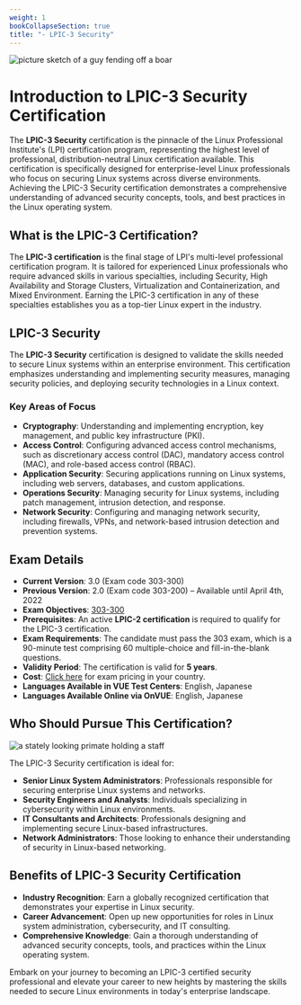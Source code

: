 ```yaml
---
weight: 1
bookCollapseSection: true
title: "- LPIC-3 Security"
---
```

![picture sketch of a guy fending off a boar](/linux-defense-selinux.png)

# Introduction to LPIC-3 Security Certification

The **LPIC-3 Security** certification is the pinnacle of the Linux Professional Institute's (LPI) certification program, representing the highest level of professional, distribution-neutral Linux certification available. This certification is specifically designed for enterprise-level Linux professionals who focus on securing Linux systems across diverse environments. Achieving the LPIC-3 Security certification demonstrates a comprehensive understanding of advanced security concepts, tools, and best practices in the Linux operating system.

## What is the LPIC-3 Certification?

The **LPIC-3 certification** is the final stage of LPI's multi-level professional certification program. It is tailored for experienced Linux professionals who require advanced skills in various specialties, including Security, High Availability and Storage Clusters, Virtualization and Containerization, and Mixed Environment. Earning the LPIC-3 certification in any of these specialties establishes you as a top-tier Linux expert in the industry.

## LPIC-3 Security

The **LPIC-3 Security** certification is designed to validate the skills needed to secure Linux systems within an enterprise environment. This certification emphasizes understanding and implementing security measures, managing security policies, and deploying security technologies in a Linux context.

### Key Areas of Focus

- **Cryptography**: Understanding and implementing encryption, key management, and public key infrastructure (PKI).
- **Access Control**: Configuring advanced access control mechanisms, such as discretionary access control (DAC), mandatory access control (MAC), and role-based access control (RBAC).
- **Application Security**: Securing applications running on Linux systems, including web servers, databases, and custom applications.
- **Operations Security**: Managing security for Linux systems, including patch management, intrusion detection, and response.
- **Network Security**: Configuring and managing network security, including firewalls, VPNs, and network-based intrusion detection and prevention systems.

## Exam Details

- **Current Version**: 3.0 (Exam code 303-300)
- **Previous Version**: 2.0 (Exam code 303-200) – Available until April 4th, 2022
- **Exam Objectives**: [303-300](https://www.lpi.org/our-certifications/lpic-3-303-security)
- **Prerequisites**: An active **LPIC-2 certification** is required to qualify for the LPIC-3 certification.
- **Exam Requirements**: The candidate must pass the 303 exam, which is a 90-minute test comprising 60 multiple-choice and fill-in-the-blank questions.
- **Validity Period**: The certification is valid for **5 years**.
- **Cost**: [Click here](https://www.lpi.org/certification/exam-pricing) for exam pricing in your country.
- **Languages Available in VUE Test Centers**: English, Japanese
- **Languages Available Online via OnVUE**: English, Japanese

## Who Should Pursue This Certification?

![a stately looking primate holding a staff](/linux-chaos-monkey-software.png)

The LPIC-3 Security certification is ideal for:

- **Senior Linux System Administrators**: Professionals responsible for securing enterprise Linux systems and networks.
- **Security Engineers and Analysts**: Individuals specializing in cybersecurity within Linux environments.
- **IT Consultants and Architects**: Professionals designing and implementing secure Linux-based infrastructures.
- **Network Administrators**: Those looking to enhance their understanding of security in Linux-based networking.

## Benefits of LPIC-3 Security Certification

- **Industry Recognition**: Earn a globally recognized certification that demonstrates your expertise in Linux security.
- **Career Advancement**: Open up new opportunities for roles in Linux system administration, cybersecurity, and IT consulting.
- **Comprehensive Knowledge**: Gain a thorough understanding of advanced security concepts, tools, and practices within the Linux operating system.

Embark on your journey to becoming an LPIC-3 certified security professional and elevate your career to new heights by mastering the skills needed to secure Linux environments in today's enterprise landscape.

